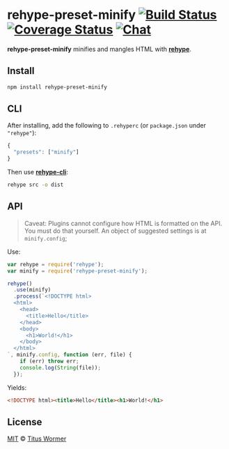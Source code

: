 # rehype-preset-minify [![Build Status][build-badge]][build-status] [![Coverage Status][coverage-badge]][coverage-status] [![Chat][chat-badge]][chat]

**rehype-preset-minify** minifies and mangles HTML with [**rehype**][rehype].

## Install

```sh
npm install rehype-preset-minify
```

## CLI

After installing, add the following to `.rehyperc` (or `package.json`
under `"rehype"`):

```js
{
  "presets": ["minify"]
}
```

Then use [**rehype-cli**][cli]:

```sh
rehype src -o dist
```

## API

> Caveat: Plugins cannot configure how HTML is formatted on the API.
> You must do that yourself.  An object of suggested settings is at
> `minify.config`;

Use:

```js
var rehype = require('rehype');
var minify = require('rehype-preset-minify');

rehype()
  .use(minify)
  .process(`<!DOCTYPE html>
  <html>
    <head>
      <title>Hello</title>
    </head>
    <body>
      <h1>World!</h1>
    </body>
  </html>
`, minify.config, function (err, file) {
    if (err) throw err;
    console.log(String(file));
  });
```

Yields:

```html
<!DOCTYPE html><title>Hello</title><h1>World!</h1>
```

## License

[MIT][license] © [Titus Wormer][author]

<!-- Definitions -->

[build-badge]: https://img.shields.io/travis/wooorm/rehype-minify.svg

[build-status]: https://travis-ci.org/wooorm/rehype-minify

[coverage-badge]: https://img.shields.io/codecov/c/github/wooorm/rehype-minify.svg

[coverage-status]: https://codecov.io/github/wooorm/rehype-minify

[chat-badge]: https://img.shields.io/gitter/room/wooorm/rehype.svg

[chat]: https://gitter.im/wooorm/rehype

[author]: http://wooorm.com

[rehype]: https://github.com/wooorm/rehype

[cli]: https://github.com/wooorm/rehype/tree/master/packages/rehype-cli

[license]: ../../LICENSE
